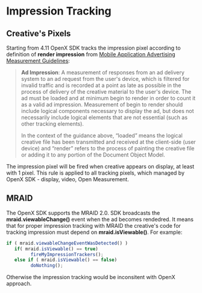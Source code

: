 Impression Tracking
=========================================


## Creative's Pixels

Starting from 4.11 OpenX SDK tracks the impression pixel according to definition of **render impression** from [Mobile Application Advertising Measurement Guidelines](http://mediaratingcouncil.org/Mobile%20In-App%20Measurement%20Guidelines%20(MMTF%20Final%20v1.1).pdf):


> **Ad Impression**: A measurement of responses from an ad delivery system to an ad request from the user's device, which is filtered for invalid traffic and is recorded at a point as late as possible in the process of delivery of the creative material to the user's device. The ad must be loaded and at minimum begin to render in order to count it as a valid ad impression. Measurement of begin to render should include logical components necessary to display the ad, but does not necessarily include logical elements that are not essential (such as other tracking elements).
> 
> In the context of the guidance above, “loaded” means the logical creative file has been transmitted and received at the client-side (user device) and “render” refers to the process of painting the creative file or adding it to any portion of the Document Object Model.

The impression pixel will be fired when creative appears on display, at least with 1 pixel.
This rule is applied to all tracking pixels, which managed by OpenX SDK - display, video, Open Measurement. 

## MRAID

The OpenX SDK supports the MRAID 2.0. SDK broadcasts the **mraid.viewableChange()** event when the ad becomes rendedred. It means that for proper impression tracking with MRAID the creative's code for tracking impression must depend on **mraid.isViewable()**. For example: 


``` javascript
if ( mraid.viewableChangeEventWasDetected() )
   if( mraid.isViewable() == true)
         fireMyImpressionTrackers();
   else if ( mraid.isViewable() == false)
         doNothing();
```

Otherwise the impression tracking would be inconsitent with OpenX approach.

